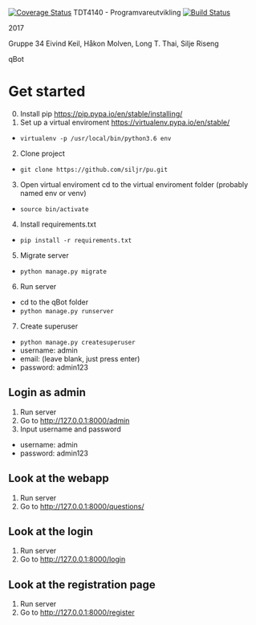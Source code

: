 [![Coverage Status](https://coveralls.io/repos/github/siljr/pu/badge.svg?branch=test)](https://coveralls.io/github/siljr/pu?branch=test)
TDT4140 - Programvareutvikling [![Build Status](https://travis-ci.org/siljr/pu.svg?branch=master)](https://travis-ci.org/siljr/pu)

2017 

Gruppe 34 
Eivind Keil, Håkon Molven, Long T. Thai, Silje Riseng 

qBot 

# Get started
0. Install pip https://pip.pypa.io/en/stable/installing/ 
1. Set up a virtual enviroment https://virtualenv.pypa.io/en/stable/
  * `virtualenv -p /usr/local/bin/python3.6 env`
2. Clone project 
  * `git clone https://github.com/siljr/pu.git`
3. Open virtual enviroment 
  cd to the virtual enviroment folder (probably named env or venv)
  * `source bin/activate`
4. Install requirements.txt 
  * `pip install -r requirements.txt`
5. Migrate server 
  * `python manage.py migrate`
6. Run server 
  * cd to the qBot folder 
  * `python manage.py runserver` 
7. Create superuser 
  * `python manage.py createsuperuser`
  * username: admin
  * email: (leave blank, just press enter)
  * password: admin123


 
## Login as admin 
1. Run server 
2. Go to http://127.0.0.1:8000/admin 
3. Input username and password
  * username: admin
  * password: admin123

## Look at the webapp 
1. Run server
2. Go to http://127.0.0.1:8000/questions/

## Look at the login 
1. Run server
2. Go to http://127.0.0.1:8000/login 

## Look at the registration page 
1. Run server
2. Go to http://127.0.0.1:8000/register 


